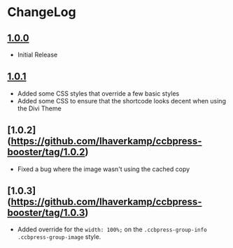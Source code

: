 # ChangeLog #

## [1.0.0](https://github.com/lhaverkamp/ccbpress-booster/tag/1.0.0)

- Initial Release

## [1.0.1](https://github.com/lhaverkamp/ccbpress-booster/tag/1.0.1)

- Added some CSS styles that override a few basic styles
- Added some CSS to ensure that the shortcode looks decent when using the Divi Theme

## [1.0.2] (https://github.com/lhaverkamp/ccbpress-booster/tag/1.0.2)

- Fixed a bug where the image wasn't using the cached copy

## [1.0.3] (https://github.com/lhaverkamp/ccbpress-booster/tag/1.0.3)

- Added override for the `width: 100%;` on the `.ccbpress-group-info .ccbpress-group-image` style.

